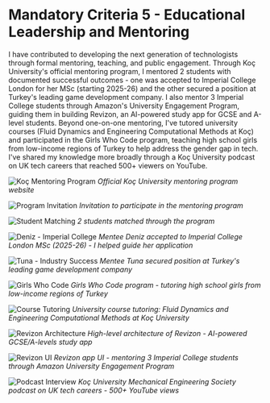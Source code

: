 # Mandatory Criteria 5 - Educational Leadership and Mentoring

I have contributed to developing the next generation of technologists through formal mentoring, teaching, and public engagement. Through Koç University's official mentoring program, I mentored 2 students with documented successful outcomes - one was accepted to Imperial College London for her MSc (starting 2025-26) and the other secured a position at Turkey's leading game development company. I also mentor 3 Imperial College students through Amazon's University Engagement Program, guiding them in building Revizon, an AI-powered study app for GCSE and A-level students. Beyond one-on-one mentoring, I've tutored university courses (Fluid Dynamics and Engineering Computational Methods at Koç) and participated in the Girls Who Code program, teaching high school girls from low-income regions of Turkey to help address the gender gap in tech. I've shared my knowledge more broadly through a Koç University podcast on UK tech careers that reached 500+ viewers on YouTube.

![Koç Mentoring Program](raw/koc-mentor-web.png)
_Official Koç University mentoring program website_

![Program Invitation](raw/koc-mentor-mail.png)
_Invitation to participate in the mentoring program_

![Student Matching](raw/koc-mentor-match-mail.png)
_2 students matched through the program_

![Deniz - Imperial College](raw/mentor-deniz-linkedin.png)
_Mentee Deniz accepted to Imperial College London MSc (2025-26) - I helped guide her application_

![Tuna - Industry Success](raw/mentor-tuna-linkedin.png)
_Mentee Tuna secured position at Turkey's leading game development company_

![Girls Who Code](raw/koc-gwc.png)
_Girls Who Code program - tutoring high school girls from low-income regions of Turkey_

![Course Tutoring](raw/koc-tutor.png)
_University course tutoring: Fluid Dynamics and Engineering Computational Methods at Koç University_

![Revizon Architecture](raw/revizon-diagram.png)
_High-level architecture of Revizon - AI-powered GCSE/A-levels study app_

![Revizon UI](raw/revizon-ui.png)
_Revizon app UI - mentoring 3 Imperial College students through Amazon University Engagement Program_

![Podcast Interview](raw/hakancan-mechtalks-interview.png)
_Koç University Mechanical Engineering Society podcast on UK tech careers - 500+ YouTube views_
